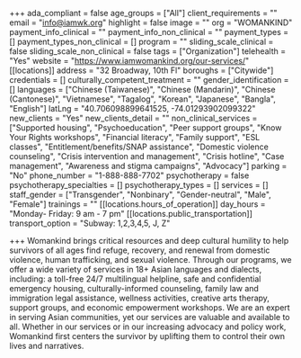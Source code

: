 +++
ada_compliant = false
age_groups = ["All"]
client_requirements = ""
email = "info@iamwk.org"
highlight = false
image = ""
org = "WOMANKIND"
payment_info_clinical = ""
payment_info_non_clinical = ""
payment_types = []
payment_types_non_clinical = []
program = ""
sliding_scale_clinical = false
sliding_scale_non_clinical = false
tags = ["Organization"]
telehealth = "Yes"
website = "https://www.iamwomankind.org/our-services/"
[[locations]]
address = "32 Broadway, 10th Fl"
boroughs = ["Citywide"]
credentials = []
culturally_competent_treatment = ""
gender_identification = []
languages = ["Chinese (Taiwanese)", "Chinese (Mandarin)", "Chinese (Cantonese)", "Vietnamese", "Tagalog", "Korean", "Japanese", "Bangla", "English"]
latLng = "40.706098899641525, -74.01293902099322"
new_clients = "Yes"
new_clients_detail = ""
non_clinical_services = ["Supported housing", "Psychoeducation", "Peer support groups", "Know Your Rights workshops", "Financial literacy", "Family support", "ESL classes", "Entitlement/benefits/SNAP assistance", "Domestic violence counseling", "Crisis intervention and management", "Crisis hotline", "Case management", "Awareness and stigma campaigns", "Advocacy"]
parking = "No"
phone_number = "1-888-888-7702"
psychotherapy = false
psychotherapy_specialties = []
psychotherapy_types = []
services = []
staff_gender = ["Transgender", "Nonbinary", "Gender-neutral", "Male", "Female"]
trainings = ""
[[locations.hours_of_operation]]
day_hours = "Monday- Friday: 9 am - 7 pm"
[[locations.public_transportation]]
transport_option = "Subway: 1,2,3,4,5, J, Z"

+++
Womankind brings critical resources and deep cultural humility to help survivors of all ages find refuge, recovery, and renewal from domestic violence, human trafficking, and sexual violence. Through our programs, we offer a wide variety of services in 18+ Asian languages and dialects, including: a toll-free 24/7 multilingual helpline, safe and confidential emergency housing, culturally-informed counseling, family law and immigration legal assistance, wellness activities, creative arts therapy, support groups, and economic empowerment workshops. We are an expert in serving Asian communities, yet our services are valuable and available to all. Whether in our services or in our increasing advocacy and policy work, Womankind first centers the survivor by uplifting them to control their own lives and narratives.